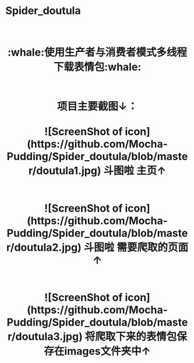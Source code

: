 # Spider_doutula</br>
</br>
<h1 align="center">:whale:使用生产者与消费者模式多线程下载表情包:whale:</h></br>
</br>
</br>
项目主要截图↓：</br>
</br>
![ScreenShot of icon](https://github.com/Mocha-Pudding/Spider_doutula/blob/master/doutula1.jpg)   
斗图啦 主页↑</br>
</br>
</br>
![ScreenShot of icon](https://github.com/Mocha-Pudding/Spider_doutula/blob/master/doutula2.jpg)   
斗图啦 需要爬取的页面↑</br>
</br>
</br>
![ScreenShot of icon](https://github.com/Mocha-Pudding/Spider_doutula/blob/master/doutula3.jpg)   
将爬取下来的表情包保存在images文件夹中↑</br>
</br>
